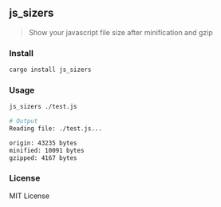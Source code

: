 ## js_sizers
> Show your javascript file size after minification and gzip

### Install

```sh
cargo install js_sizers
```

### Usage

```sh
js_sizers ./test.js
```

```sh
# Output
Reading file: ./test.js...

origin: 43235 bytes
minified: 10091 bytes
gzipped: 4167 bytes
```

### License

MIT License
